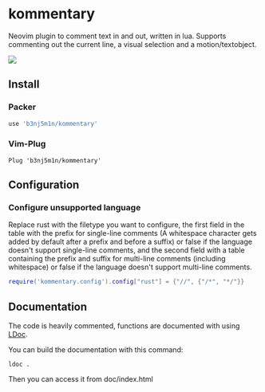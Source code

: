 # kommentary

Neovim plugin to comment text in and out, written in lua. Supports commenting out the current line, a visual selection and a motion/textobject.

![](https://s2.gifyu.com/images/Peek-2021-01-30-23-12.gif)

## Install

### Packer

```lua
use 'b3nj5m1n/kommentary'
```

### Vim-Plug

```viml
Plug 'b3nj5m1n/kommentary'
```

## Configuration

### Configure unsupported language

Replace rust with the filetype you want to configure, the first field in the table with the prefix for single-line comments (A whitespace character gets added by default after a prefix and before a suffix) or false if the language doesn't support single-line comments, and the second field with a table containing the prefix and suffix for multi-line comments (including whitespace) or false if the language doesn't support multi-line comments.
```lua
require('kommentary.config').config["rust"] = {"//", {"/*", "*/"}}
```

## Documentation

The code is heavily commented, functions are documented with using [LDoc](https://github.com/lunarmodules/LDoc).

You can build the documentation with this command:
```
ldoc .
```
Then you can access it from doc/index.html

